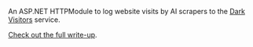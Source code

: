 An ASP.NET HTTPModule to log website visits by AI scrapers to the [Dark Visitors](https://darkvisitors.com) service. 

[Check out the full write-up](https://ezhart.com/posts/tracking-robot-visitors).
